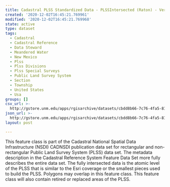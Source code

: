 ```yaml
---
title: Cadastral PLSS Standardized Data - PLSSIntersected (Raton) - Version 1.1
created: '2020-12-02T16:45:21.769961'
modified: '2020-12-02T16:45:21.769968'
state: active
type: dataset
tags:
  - Cadastral
  - Cadastral Reference
  - Data Steward
  - Meandered Water
  - New Mexico
  - Plss
  - Plss Divisions
  - Plss Special Surveys
  - Public Land Survey System
  - Section
  - Township
  - United States
  - Usa
groups: []
csv_url: >-
  http://gstore.unm.edu/apps/rgisarchive/datasets/cbdd8b66-7c76-4fa5-81de-60967aec1347/PLSSIntersected_RATON.derived.csv
json_url: >-
  http://gstore.unm.edu/apps/rgisarchive/datasets/cbdd8b66-7c76-4fa5-81de-60967aec1347/PLSSIntersected_RATON.derived.json
layout: post

---
```

 This feature class is part of the Cadastral National Spatial Data
                Infrastructure (NSDI) CADNSDI publication data set for rectangular and
                non-rectangular Public Land Survey System (PLSS) data set. The metadata description
                in the Cadastral Reference System Feature Data Set more fully describes the entire
                data set. The fully intersected data is the atomic level of the PLSS that is similar
                to the Esri coverage or the smallest pieces used to build the PLSS. Polygons may
                overlap in this feature class. This feature class will also contain retired or
                replaced areas of the PLSS. 
